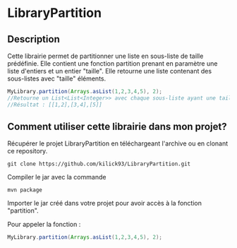 # LibraryPartition

## Description 
Cette librairie permet de partitionner une liste en sous-liste de taille prédéfinie.
Elle contient une fonction partition prenant en paramètre une liste d'entiers et un entier "taille".
Elle retourne une liste contenant des sous-listes avec "taille" éléments.
```java
MyLibrary.partition(Arrays.asList(1,2,3,4,5), 2);
//Retourne un List<List<Integer>> avec chaque sous-liste ayant une taille maximum de 2
//Résultat : [[1,2],[3,4],[5]]
```
## Comment utiliser cette librairie dans mon projet?
Récupérer le projet LibraryPartition en téléchargeant l'archive ou en clonant ce repository.

    git clone https://github.com/kilick93/LibraryPartition.git

Compiler le jar avec la commande 

    mvn package

Importer le jar créé dans votre projet pour avoir accès à la fonction "partition".

Pour appeler la fonction : 
```java
MyLibrary.partition(Arrays.asList(1,2,3,4,5), 2);
```
